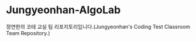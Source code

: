 # Jungyeonhan-AlgoLab
정연한의 코테 교실 팀 리포지토리입니다.(Jungyeonhan's Coding Test Classroom Team Repository.)

